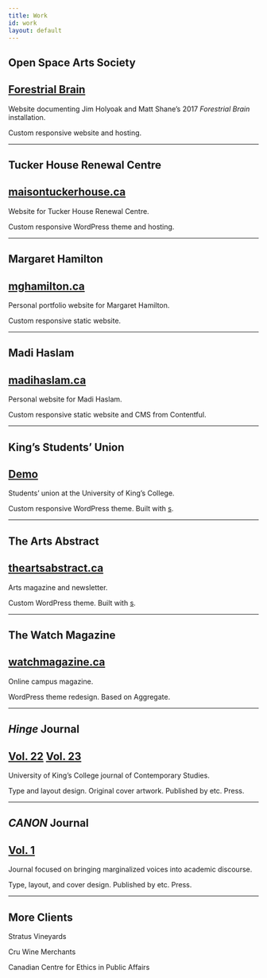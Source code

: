 ```yaml
---
title: Work
id: work
layout: default
---
```


## Open Space Arts Society
## [Forestrial Brain](https://d4vzhh6ib5ubq.cloudfront.net)

Website documenting Jim Holyoak and Matt Shane’s 2017 _Forestrial Brain_ installation.

Custom responsive website and hosting.

---

## Tucker House Renewal Centre
## [maisontuckerhouse.ca](https://maisontuckerhouse.ca)

Website for Tucker House Renewal Centre.

Custom responsive WordPress theme and hosting.

---

## Margaret Hamilton
## [mghamilton.ca](https://mghamilton.ca)

Personal portfolio website for Margaret Hamilton.

Custom responsive static website.

---

## Madi Haslam
## [madihaslam.ca](https://madihaslam.ca)

Personal website for Madi Haslam.

Custom responsive static website and CMS from Contentful.

---

## King’s Students’ Union
## [Demo](http://ksu.bakerkretzmar.ca)

Students’ union at the University of King’s College.

Custom responsive WordPress theme. Built with [s](https://github.com/automattic/_s).

---

## The Arts Abstract
## [theartsabstract.ca](http://theartsabstract.ca)

Arts magazine and newsletter.

Custom WordPress theme. Built with [s](https://github.com/automattic/_s).

---

## The Watch Magazine
## [watchmagazine.ca](http://watchmagazine.ca)

Online campus magazine.

WordPress theme redesign. Based on Aggregate.

---

## *Hinge* Journal
## [Vol. 22](https://issuu.com/kingscsp/docs/hinge) [Vol. 23](https://issuu.com/kingscsp/docs/hinge2017)

University of King’s College journal of Contemporary Studies.

Type and layout design. Original cover artwork. Published by etc. Press.

---

## *CANON* Journal
## [Vol. 1](https://issuu.com/snarc/docs/canon)

Journal focused on bringing marginalized voices into academic discourse.

Type, layout, and cover design. Published by etc. Press.

---

## More Clients

Stratus Vineyards

Cru Wine Merchants

Canadian Centre for Ethics in Public Affairs
